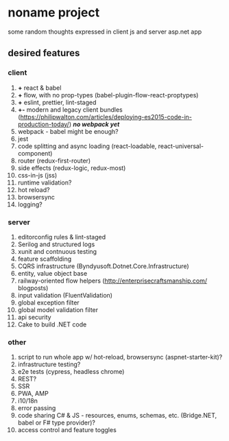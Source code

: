 # noname project

some random thoughts expressed in client js and server asp.net app

## desired features

### client
1. **+** react & babel
1. **+** flow, with no prop-types (babel-plugin-flow-react-proptypes)
1. **+** eslint, prettier, lint-staged
1. **+-** modern and legacy client bundles (https://philipwalton.com/articles/deploying-es2015-code-in-production-today/)  **_no webpack yet_**
1. webpack - babel might be enough?
1. jest
1. code splitting and async loading (react-loadable, react-universal-component)
1. router (redux-first-router)
1. side effects (redux-logic, redux-most)
1. css-in-js (jss)
1. runtime validation?
1. hot reload?
1. browsersync
1. logging?

### server
1. editorconfig rules & lint-staged
1. Serilog and structured logs
1. xunit and contnuous testing
1. feature scaffolding
1. CQRS infrastructure (Byndyusoft.Dotnet.Core.Infrastructure)
1. entity, value object base
1. railway-oriented flow helpers (http://enterprisecraftsmanship.com/ blogposts)
1. input validation (FluentValidation)
1. global exception filter
1. global model validation filter
1. api security
1. Cake to build .NET code

### other
1. script to run whole app w/ hot-reload, browsersync (aspnet-starter-kit)?
1. infrastructure testing?
1. e2e tests (cypress, headless chrome)
1. REST?
1. SSR
1. PWA, AMP
1. i10/18n
1. error passing
1. code sharing C# & JS - resources, enums, schemas, etc. (Bridge.NET, babel or F# type provider)?
1. access control and feature toggles
